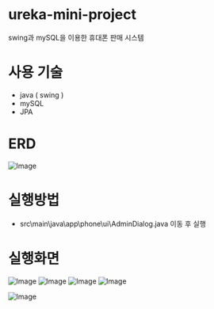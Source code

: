 # ureka-mini-project
swing과 mySQL을 이용한 휴대폰 판매 시스템 

# 사용 기술 
- java ( swing )
- mySQL
- JPA

# ERD
![Image](https://github.com/user-attachments/assets/e5a45a1c-623a-4672-b1da-281f7124c3c8)

# 실행방법
- src\main\java\app\phone\ui\AdminDialog.java 이동 후 실행


# 실행화면
![Image](https://github.com/user-attachments/assets/6b15a9d9-69a1-4607-8759-3a6b983890f8)
![Image](https://github.com/user-attachments/assets/7ed835d0-7185-4da6-ac1b-1b16b73e3ecf)
![Image](https://github.com/user-attachments/assets/d32074ae-0248-44d3-b81d-741211767992)
![Image](https://github.com/user-attachments/assets/85ba41bf-4846-4e6c-9977-349586e9a659)

![Image](https://github.com/user-attachments/assets/c86a9a5c-18d4-4cf6-995a-01a8181c4034)
